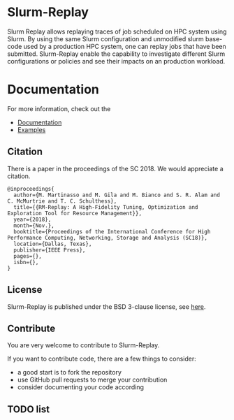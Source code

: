 # Slurm-Replay

Slurm Replay allows replaying traces of job scheduled on HPC system using Slurm.
By using the same Slurm configuration and unmodified slurm base-code used by a production HPC system, one can replay jobs that have been submitted.
Slurm-Replay enable the capability to investigate different Slurm configurations or policies and see their impacts on an production workload.

# Documentation
For more information, check out the

* [Documentation](https://github.com/eth-cscs/slurm-replay/wiki/Documentation)
* [Examples](https://github.com/eth-cscs/slurm-replay/wiki/Example)

## Citation

There is a paper in the proceedings of the SC 2018. We would appreciate a citation.

```
@inproceedings{
  author={M. Martinasso and M. Gila and M. Bianco and S. R. Alam and C. McMurtrie and T. C. Schulthess},
  title={{RM-Replay: A High-Fidelity Tuning, Optimization and Exploration Tool for Resource Management}},
  year={2018},
  month={Nov.},
  booktitle={Proceedings of the International Conference for High Performance Computing, Networking, Storage and Analysis (SC18)},
  location={Dallas, Texas},
  publisher={IEEE Press},
  pages={},
  isbn={},
}
```

## License
Slurm-Replay is published under the BSD 3-clause license, see [here](LICENSE).

## Contribute
You are very welcome to contribute to Slurm-Replay.

If you want to contribute code, there are a few things to consider:
* a good start is to fork the repository
* use GitHub pull requests to merge your contribution
* consider documenting your code according

## TODO list

